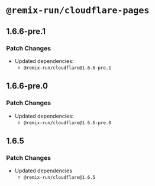 # `@remix-run/cloudflare-pages`

## 1.6.6-pre.1

### Patch Changes

- Updated dependencies:
  - `@remix-run/cloudflare@1.6.6-pre.1`

## 1.6.6-pre.0

### Patch Changes

- Updated dependencies:
  - `@remix-run/cloudflare@1.6.6-pre.0`

## 1.6.5

### Patch Changes

- Updated dependencies
  - `@remix-run/cloudflare@1.6.5`
